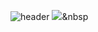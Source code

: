 ![header](https://capsule-render.vercel.app/api?type=Waving&color=auto&height=250&section=header&text=GiJae%20Nam&fontSize=90&fontAlign=65&fontAlignY=40&desc=Game&descSize=30&descAlign=80&descAlignY=60)
<img src="https://img.shields.io/badge/Java-007396?style=flat&logo=Java&logoColor=white"/></a>&nbsp
